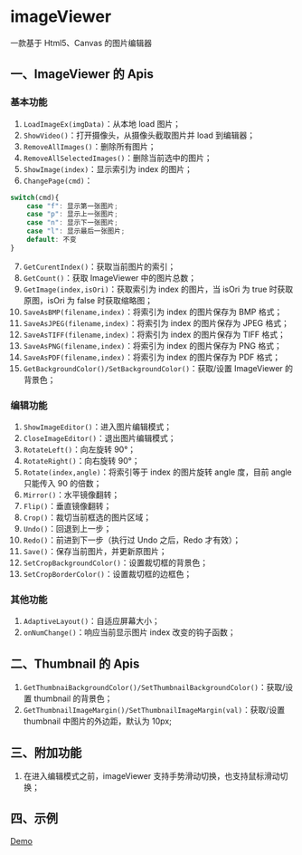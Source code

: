 # imageViewer
一款基于 Html5、Canvas 的图片编辑器

## 一、ImageViewer 的 Apis

### 基本功能
1. `LoadImageEx(imgData)`：从本地 load 图片；
2. `ShowVideo()`：打开摄像头，从摄像头截取图片并 load 到编辑器；
3. `RemoveAllImages()`：删除所有图片；
4. `RemoveAllSelectedImages()`：删除当前选中的图片；
5. `ShowImage(index)`：显示索引为 index 的图片；
6. `ChangePage(cmd)`：
```js
switch(cmd){
    case "f": 显示第一张图片;
    case "p": 显示上一张图片;
    case "n": 显示下一张图片;
    case "l": 显示最后一张图片;
    default: 不变
}
```
7. `GetCurentIndex()`：获取当前图片的索引；
8. `GetCount()`：获取 ImageViewer 中的图片总数；
9. `GetImage(index,isOri)`：获取索引为 index 的图片，当 isOri 为 true 时获取原图，isOri 为 false 时获取缩略图；
10. `SaveAsBMP(filename,index)`：将索引为 index 的图片保存为 BMP 格式；
11. `SaveAsJPEG(filename,index)`：将索引为 index 的图片保存为 JPEG 格式；
12. `SaveAsTIFF(filename,index)`：将索引为 index 的图片保存为 TIFF 格式；
13. `SaveAsPNG(filename,index)`：将索引为 index 的图片保存为 PNG 格式；
14. `SaveAsPDF(filename,index)`：将索引为 index 的图片保存为 PDF 格式；
15. `GetBackgroundColor()/SetBackgroundColor()`：获取/设置 ImageViewer 的背景色；

### 编辑功能
1. `ShowImageEditor()`：进入图片编辑模式；
2. `CloseImageEditor()`：退出图片编辑模式；
3. `RotateLeft()`：向左旋转 90°；
4. `RotateRight()`：向右旋转 90°；
5. `Rotate(index,angle)`：将索引等于 index 的图片旋转 angle 度，目前 angle 只能传入 90 的倍数；
6. `Mirror()`：水平镜像翻转；
7. `Flip()`：垂直镜像翻转；
8. `Crop()`：裁切当前框选的图片区域；
9. `Undo()`：回退到上一步；
10. `Redo()`：前进到下一步（执行过 Undo 之后，Redo 才有效）；
11. `Save()`：保存当前图片，并更新原图片；
12. `SetCropBackgroundColor()`：设置裁切框的背景色；
13. `SetCropBorderColor()`：设置裁切框的边框色；

### 其他功能
1. `AdaptiveLayout()`：自适应屏幕大小；
2. `onNumChange()`：响应当前显示图片 index 改变的钩子函数；

## 二、Thumbnail 的 Apis
1. `GetThumbnaiBackgroundColor()/SetThumbnailBackgroundColor()`：获取/设置 thumbnail 的背景色；
2. `GetThumbnailImageMargin()/SetThumbnailImageMargin(val)`：获取/设置 thumbnail 中图片的外边距，默认为 10px;

## 三、附加功能
1. 在进入编辑模式之前，imageViewer 支持手势滑动切换，也支持鼠标滑动切换；

## 四、示例
[Demo](https://alvinyw.github.io/Blog/ImageViewer/index.html)
